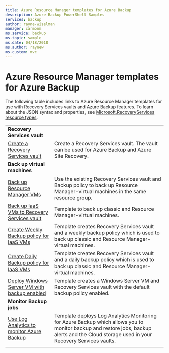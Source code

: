 ```yaml
---
title: Azure Resource Manager templates for Azure Backup
description: Azure Backup PowerShell Samples
services: backup
author: rayne-wiselman
manager: carmonm
ms.service: backup
ms.topic: sample
ms.date: 04/18/2018
ms.author: raynew
ms.custom: mvc
---
```

# Azure Resource Manager templates for Azure Backup

The following table includes links to Azure Resource Manager templates for use with Recovery Services vaults and Azure Backup features. To learn about the JSON syntax and properties, see [Microsoft.RecoveryServices resource types](/azure/templates/microsoft.recoveryservices/allversions).

|   |   |
|---|---|
|**Recovery Services vault** | |
| [Create a Recovery Services vault](https://github.com/Azure/azure-quickstart-templates/tree/master/101-recovery-services-vault-create)| Create a Recovery Services vault. The vault can be used for Azure Backup and Azure Site Recovery. |
|**Back up virtual machines**| |
| [Back up Resource Manager VMs](https://github.com/Azure/azure-quickstart-templates/tree/master/101-recovery-services-backup-vms) | Use the existing Recovery Services vault and Backup policy to back up Resource Manager-virtual machines in the same resource group.|
| [Back up IaaS VMs to Recovery Services vault](https://github.com/Azure/azure-quickstart-templates/tree/master/201-recovery-services-backup-classic-resource-manager-vms) | Template to back up classic and Resource Manager-virtual machines. |
| [Create Weekly Backup policy for IaaS VMs](https://github.com/Azure/azure-quickstart-templates/tree/master/101-recovery-services-weekly-backup-policy-create) | Template creates Recovery Services vault and a weekly backup policy which is used to back up classic and Resource Manager-virtual machines.|
| [Create Daily Backup policy for IaaS VMs](https://github.com/Azure/azure-quickstart-templates/tree/master/101-recovery-services-daily-backup-policy-create) | Template creates Recovery Services vault and a daily backup policy which is used to back up classic and Resource Manager-virtual machines.|
| [Deploy Windows Server VM with backup enabled](https://github.com/Azure/azure-quickstart-templates/tree/master/101-recovery-services-create-vm-and-configure-backup) | Template creates a Windows Server VM and Recovery Services vault with the default backup policy enabled.|
|**Monitor Backup jobs** |  |
| [Use Log Analytics to monitor Azure Backup](https://github.com/Azure/azure-quickstart-templates/tree/master/101-backup-oms-monitoring) | Template deploys Log Analytics Monitoring for Azure Backup which allows you to monitor backup and restore jobs, backup alerts and the Cloud storage used in your Recovery Services vaults.|  
|   |   |

